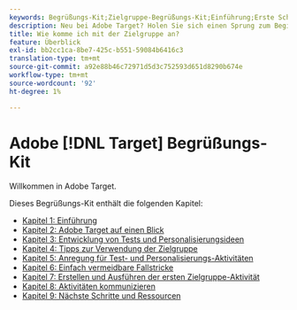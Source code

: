 ```yaml
---
keywords: Begrüßungs-Kit;Zielgruppe-Begrüßungs-Kit;Einführung;Erste Schritte
description: Neu bei Adobe Target? Holen Sie sich einen Sprung zum Beginn mit der Adobe [!DNL Target] Begrüßungs-Kit.
title: Wie komme ich mit der Zielgruppe an?
feature: Überblick
exl-id: bb2cc1ca-8be7-425c-b551-59084b6416c3
translation-type: tm+mt
source-git-commit: a92e88b46c72971d5d3c752593d651d8290b674e
workflow-type: tm+mt
source-wordcount: '92'
ht-degree: 1%

---
```


# Adobe [!DNL Target] Begrüßungs-Kit

Willkommen in Adobe Target.

Dieses Begrüßungs-Kit enthält die folgenden Kapitel:

* [Kapitel 1: Einführung](/help/c-intro/target-welcome-kit-1.md)
* [Kapitel 2: Adobe Target auf einen Blick](/help/c-intro/target-welcome-kit-2.md)
* [Kapitel 3: Entwicklung von Tests und Personalisierungsideen](/help/c-intro/target-welcome-kit-3.md)
* [Kapitel 4: Tipps zur Verwendung der Zielgruppe](/help/c-intro/target-welcome-kit-4.md)
* [Kapitel 5: Anregung für Test- und Personalisierungs-Aktivitäten](/help/c-intro/target-welcome-kit-5.md)
* [Kapitel 6: Einfach vermeidbare Fallstricke](/help/c-intro/target-welcome-kit-6.md)
* [Kapitel 7: Erstellen und Ausführen der ersten Zielgruppe-Aktivität](/help/c-intro/target-welcome-kit-7.md)
* [Kapitel 8: Aktivitäten kommunizieren](/help/c-intro/target-welcome-kit-8.md)
* [Kapitel 9: Nächste Schritte und Ressourcen](/help/c-intro/target-welcome-kit-9.md)
